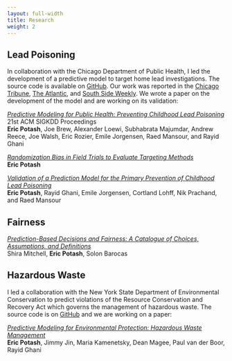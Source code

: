 ```yaml
---
layout: full-width
title: Research
weight: 2
---
```

## Lead Poisoning
In collaboration with the Chicago Department of Public Health, I led the development of a predictive model to target home lead investigations. The source code is available on [GitHub](htts://github.com/chicago/lead-model). Our work was reported in the [Chicago Tribune](http://www.chicagotribune.com/news/ct-big-data-police-misconduct-met-20160816-story.html), [The Atlantic](https://www.theatlantic.com/technology/archive/2016/01/predictive-policing-food-poisoning/423126/), and [South Side Weekly](http://southsideweekly.com/living-with-lead/). We wrote a paper on the development of the model and are working on its validation:

*[Predictive Modeling for Public Health: Preventing Childhood Lead Poisoning]({{site.baseurl}}/assets/pdf/lead_kdd.pdf)*<br/>
21st ACM SIGKDD Proceedings<br/>
**Eric Potash**, Joe Brew, Alexander Loewi, Subhabrata Majumdar, Andrew Reece, Joe Walsh, Eric Rozier, Emile Jorgensen, Raed Mansour, and Rayid Ghani

*[Randomization Bias in Field Trials to Evaluate Targeting Methods](https://www.sciencedirect.com/science/article/pii/S0165176518301034)*<br/>
**Eric Potash**

*[Validation of a Prediction Model for the Primary Prevention of Childhood Lead Poisoning]()*<br/>
**Eric Potash**, Rayid Ghani, Emile Jorgensen, Cortland Lohff, Nik Prachand, and Raed Mansour


## Fairness
*[Prediction-Based Decisions and Fairness: A Catalogue of Choices, Assumptions, and Definitions](https://arxiv.org/abs/1811.07867)*</br>
Shira Mitchell, **Eric Potash**, Solon Barocas

## Hazardous Waste
I led a collaboration with the New York State Department of Environmental Conservation to predict violations of the Resource Conservation and Recovery Act which governs the management of hazardous waste. The source code is on [GitHub](https://github.com/dssg/rcra) and we are working on a paper:

*[Predictive Modeling for Environmental Protection: Hazardous Waste Management]({{site.baseurl}}/assets/pdf/rcra_preprint.pdf)*<br/>
**Eric Potash**, Jimmy Jin, Maria Kamenetsky, Dean Magee, Paul van der Boor, Rayid Ghani

